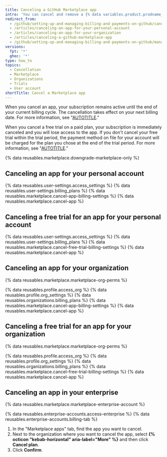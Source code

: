 ```yaml
---
title: Canceling a GitHub Marketplace app
intro: 'You can cancel and remove a {% data variables.product.prodname_marketplace %} app from your account at any time.'
redirect_from:
  - /github/setting-up-and-managing-billing-and-payments-on-github/canceling-a-github-marketplace-app
  - /articles/canceling-an-app-for-your-personal-account
  - /articles/canceling-an-app-for-your-organization
  - /articles/canceling-a-github-marketplace-app
  - /github/setting-up-and-managing-billing-and-payments-on-github/managing-billing-for-github-marketplace-apps/canceling-a-github-marketplace-app
versions:
  fpt: '*'
  ghec: '*'
type: how_to
topics:
  - Cancellation
  - Marketplace
  - Organizations
  - Trials
  - User account
shortTitle: Cancel a Marketplace app
---
```

When you cancel an app, your subscription remains active until the end of your current billing cycle. The cancellation takes effect on your next billing date. For more information, see "[AUTOTITLE](/billing/managing-billing-for-github-marketplace-apps/about-billing-for-github-marketplace)."

When you cancel a free trial on a paid plan, your subscription is immediately canceled and you will lose access to the app. If you don't cancel your free trial within the trial period, the payment method on file for your account will be charged for the plan you chose at the end of the trial period. For more information, see "[AUTOTITLE](/billing/managing-billing-for-github-marketplace-apps/about-billing-for-github-marketplace)."

{% data reusables.marketplace.downgrade-marketplace-only %}

## Canceling an app for your personal account

{% data reusables.user-settings.access_settings %}
{% data reusables.user-settings.billing_plans %}
{% data reusables.marketplace.cancel-app-billing-settings %}
{% data reusables.marketplace.cancel-app %}

## Canceling a free trial for an app for your personal account

{% data reusables.user-settings.access_settings %}
{% data reusables.user-settings.billing_plans %}
{% data reusables.marketplace.cancel-free-trial-billing-settings %}
{% data reusables.marketplace.cancel-app %}

## Canceling an app for your organization

{% data reusables.marketplace.marketplace-org-perms %}

{% data reusables.profile.access_org %}
{% data reusables.profile.org_settings %}
{% data reusables.organizations.billing_plans %}
{% data reusables.marketplace.cancel-app-billing-settings %}
{% data reusables.marketplace.cancel-app %}

## Canceling a free trial for an app for your organization

{% data reusables.marketplace.marketplace-org-perms %}

{% data reusables.profile.access_org %}
{% data reusables.profile.org_settings %}
{% data reusables.organizations.billing_plans %}
{% data reusables.marketplace.cancel-free-trial-billing-settings %}
{% data reusables.marketplace.cancel-app %}

## Canceling an app in your enterprise

{% data reusables.marketplace.marketplace-enterprise-account %}

{% data reusables.enterprise-accounts.access-enterprise %}
{% data reusables.enterprise-accounts.billing-tab %}
1. In the "Marketplace apps" tab, find the app you want to cancel.
1. Next to the organization where you want to cancel the app, select **{% octicon "kebab-horizontal" aria-label="More" %}** and then click **Cancel plan**.
1. Click **Confirm**.